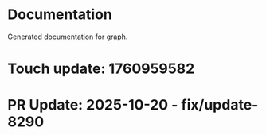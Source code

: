 # Documentation

Generated documentation for graph.

# Touch update: 1760959582

# PR Update: 2025-10-20 - fix/update-8290
